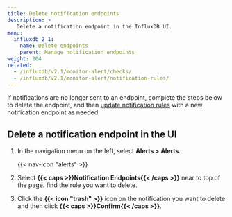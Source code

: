 ```yaml
---
title: Delete notification endpoints
description: >
   Delete a notification endpoint in the InfluxDB UI.
menu:
  influxdb_2_1:
    name: Delete endpoints
    parent: Manage notification endpoints
weight: 204
related:
  - /influxdb/v2.1/monitor-alert/checks/
  - /influxdb/v2.1/monitor-alert/notification-rules/
---
```


If notifications are no longer sent to an endpoint, complete the steps below to
delete the endpoint, and then [update notification rules](/influxdb/v2.1/monitor-alert/notification-rules/update)
with a new notification endpoint as needed.

## Delete a notification endpoint in the UI

1. In the navigation menu on the left, select **Alerts > Alerts**.

    {{< nav-icon "alerts" >}}

2. Select **{{< caps >}}Notification Endpoints{{< /caps >}}** near to top of the page.
   find the rule you want to delete.
3. Click the **{{< icon "trash" >}}** icon on the notification you want to delete
    and then click **{{< caps >}}Confirm{{< /caps >}}**.
